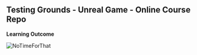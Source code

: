 ## Testing Grounds - Unreal Game - Online Course Repo

**Learning Outcome**

![NoTimeForThat](http://www.quickmeme.com/img/8d/8dd68ee00c6ac8abcc1407e244d4692f4b5d114afa357bca6f3abdd7d8c2a627.jpg)

